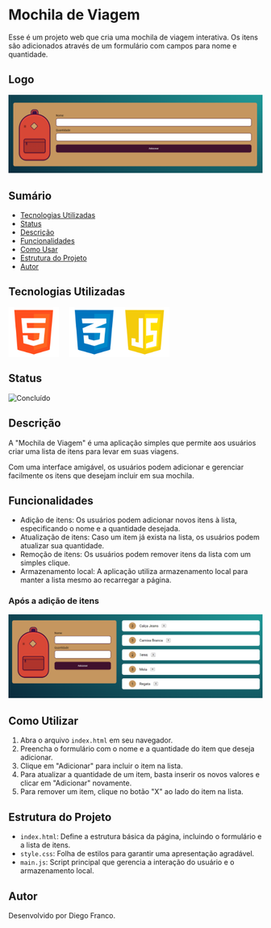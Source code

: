 # Mochila de Viagem

Esse é um projeto web que cria uma mochila de viagem interativa. Os itens são adicionados através de um formulário com campos para nome e quantidade.

## Logo

<div align="center">
  <img src="img/proj1.png" alt="Imagem do Projeto" width="900">
</div>

## Sumário

- [Tecnologias Utilizadas](#tecnologias-utilizadas)
- [Status](#status)
- [Descrição](#descrição)
- [Funcionalidades](#funcionalidades)
- [Como Usar](#como-usar)
- [Estrutura do Projeto](#estrutura-do-projeto)
- [Autor](#autor)

## Tecnologias Utilizadas

<div style="display: flex; flex-direction: row;">
  <div style="margin-right: 20px; display: flex; justify-content: flex-start;">
    <img src="img/html.png" alt="Logo HTML" width="100"/>
  </div>
  <div style="display: flex; justify-content: flex-center;">
    <img src="img/css.png" alt="Logo CSS" width="100"/>
  </div>
  <div style="display: flex; justify-content: flex-end;">
    <img src="img/js.png" alt="Logo CSS" width="100"/>
  </div>
</div>

## Status

<!-- ![Em Desenvolvimento](http://img.shields.io/static/v1?label=STATUS&message=EM%20DESENVOLVIMENTO&color=RED&style=for-the-badge) -->

![Concluído](http://img.shields.io/static/v1?label=STATUS&message=CONCLUIDO&color=GREEN&style=for-the-badge)

## Descrição

A "Mochila de Viagem" é uma aplicação simples que permite aos usuários criar uma lista de itens para levar em suas viagens. 

Com uma interface amigável, os usuários podem adicionar e gerenciar facilmente os itens que desejam incluir em sua mochila.

## Funcionalidades

- Adição de itens: Os usuários podem adicionar novos itens à lista, especificando o nome e a quantidade desejada.
- Atualização de itens: Caso um item já exista na lista, os usuários podem atualizar sua quantidade.
- Remoção de itens: Os usuários podem remover itens da lista com um simples clique.
- Armazenamento local: A aplicação utiliza armazenamento local para manter a lista mesmo ao recarregar a página.

### Após a adição de itens

<div align="center">
  <img src="img/proj2.png" alt="Imagem do Projeto" width="900">
</div>

## Como Utilizar

1. Abra o arquivo `index.html` em seu navegador.
2. Preencha o formulário com o nome e a quantidade do item que deseja adicionar.
3. Clique em "Adicionar" para incluir o item na lista.
4. Para atualizar a quantidade de um item, basta inserir os novos valores e clicar em "Adicionar" novamente.
5. Para remover um item, clique no botão "X" ao lado do item na lista.

## Estrutura do Projeto

- `index.html`: Define a estrutura básica da página, incluindo o formulário e a lista de itens.
- `style.css`: Folha de estilos para garantir uma apresentação agradável.
- `main.js`: Script principal que gerencia a interação do usuário e o armazenamento local.

## Autor

Desenvolvido por Diego Franco.
